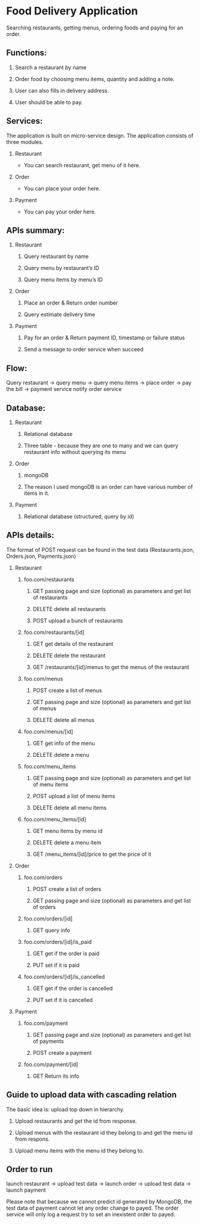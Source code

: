 # Food Delivery Application
Searching restaurants, getting menus, ordering foods and paying for an order.

## Functions:

1. Search a restaurant by name

2. Order food by choosing menu items, quantity and adding a note.

3. User can also fills in delivery address.

4. User should be able to pay.

## Services:

The application is built on micro-service design. The application consists of three modules.

1. Restaurant

   * You can search restaurant, get menu of it here.

2. Order

   * You can place your order here.

3. Payment

   * You can pay your order here.

## APIs summary:

1. Restaurant

   1. Query restaurant by name

   2. Query menu by restaurant’s ID

   3. Query menu items by menu’s ID

2. Order

   1. Place an order & Return order number

   2. Query estimate delivery time

3. Payment

   1. Pay for an order & Return payment ID, timestamp or failure status

   2. Send a message to order service when succeed

## Flow:

Query restaurant -> query menu -> query menu items -> place order -> pay the bill -> payment service notify order service

## Database:

1. Restaurant

   1. Relational database

   2. Three table - because they are one to many and we can query restaurant info without querying its menu

2. Order

   1. mongoDB
   
   2. The reason I used mongoDB is an order can have various number of items in it.

3. Payment

   1. Relational database (structured, query by id)

## APIs details:

The format of POST request can be found in the test data (Restaurants.json, Orders.json, Payments.json)

1. Restaurant
   
    1. foo.com/restaurants
        
        1. GET passing page and size (optional) as parameters and get list of restaurants

        2. DELETE delete all restaurants
        
        3. POST upload a bunch of restaurants
        
    2. foo.com/restaurants/[id]

       1. GET get details of the restaurant
 
       2. DELETE delete the restaurant
       
       3. GET /restaurants/[id]/menus to get the menus of the restaurant
      
    3. foo.com/menus

       1. POST create a list of menus

       2. GET passing page and size (optional) as parameters and get list of menus
       
       3. DELETE delete all menus

    4. foo.com/menus/[id]

       1. GET get info of the menu
       
       2. DELETE delete a menu

    5. foo.com/menu_items
       
       1. GET passing page and size (optional) as parameters and get list of menu items
       
       2. POST upload a list of menu items
       
       3. DELETE delete all menu items
 
    3. foo.com/menu_items/[id]

       1. GET menu items by menu id
       
       2. DELETE delete a menu item
       
       3. GET /menu_items/[id]/price to get the price of it

2. Order

   1. foo.com/orders

      1. POST create a list of orders
      
      2. GET passing page and size (optional) as parameters and get list of orders

   2. foo.com/orders/[id]

      1. GET query info
   
   3. foo.com/orders/[id]/is_paid
   
      1. GET get if the order is paid
      
      2. PUT set if it is paid
   
   4. foo.com/orders/[id]/is_cancelled
   
      1. GET get if the order is cancelled
      
      2. PUT set if it is cancelled

3. Payment

   1. foo.com/payment

      1. GET passing page and size (optional) as parameters and get list of payments
      
      2. POST create a payment
      
   2. foo.com/payment/[id]

      1. GET Return its info

## Guide to upload data with cascading relation

The basic idea is: upload top down in hierarchy.

1. Upload restaurants and get the id from response.

2. Upload menus with the restaurant id they belong to and get the menu id from respons.

3. Upload menu items with the menu id they belong to.

## Order to run

launch restaurant -> upload test data -> launch order -> upload test data -> launch payment

Please note that because we cannot predict id generated by MongoDB, the test data of payment cannot let any order change to payed. The order service will only log a request try to set an inexistent order to payed.
